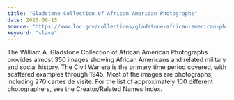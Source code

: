 ```yaml
---
title: "Gladstone Collection of African American Photographs"
date: 2025-06-15
source: "https://www.loc.gov/collections/gladstone-african-american-photographs/about-this-collection/"
keyword: "slave"
---
```


The William A. Gladstone Collection of African American Photographs provides almost 350 images showing African Americans and related military and social history. The Civil War era is the primary time period covered, with scattered examples through 1945. Most of the images are photographs, including 270 cartes de visite. For the list of approximately 100 different photographers, see the Creator/Related Names Index.

